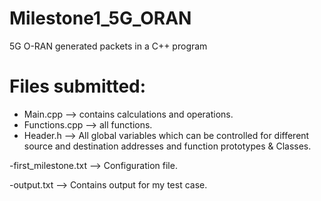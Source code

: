 # Milestone1_5G_ORAN
5G O-RAN generated packets in a C++ program

# Files submitted:

- Main.cpp       --> contains calculations and operations.
- Functions.cpp  --> all functions.
- Header.h       --> All global variables which can be controlled for different source and destination addresses and function prototypes & Classes.
  
-first_milestone.txt --> Configuration file.

-output.txt --> Contains output for my test case.

